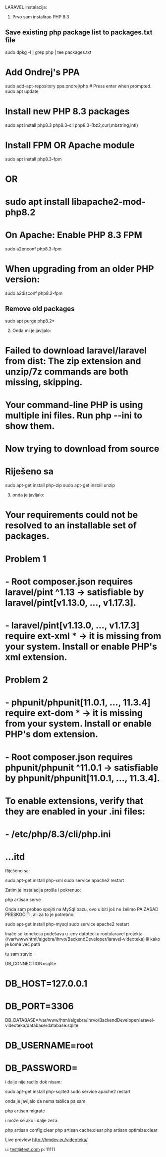 LARAVEL instalacija:

1. Prvo sam instalirao PHP 8.3

## Save existing php package list to packages.txt file
sudo dpkg -l | grep php | tee packages.txt

# Add Ondrej's PPA
sudo add-apt-repository ppa:ondrej/php # Press enter when prompted.
sudo apt update

# Install new PHP 8.3 packages
sudo apt install php8.3 php8.3-cli php8.3-{bz2,curl,mbstring,intl}

# Install FPM OR Apache module
sudo apt install php8.3-fpm
# OR
# sudo apt install libapache2-mod-php8.2

# On Apache: Enable PHP 8.3 FPM
sudo a2enconf php8.3-fpm
# When upgrading from an older PHP version:
sudo a2disconf php8.2-fpm

## Remove old packages
sudo apt purge php8.2*

2. Onda mi je javljalo:

# Failed to download laravel/laravel from dist: The zip extension and unzip/7z commands are both missing, skipping.
# Your command-line PHP is using multiple ini files. Run php --ini to show them.
#     Now trying to download from source

# Riješeno sa 

sudo apt-get install php-zip
sudo apt-get install unzip

3. onda je javljalo:

# Your requirements could not be resolved to an installable set of packages.

#   Problem 1
#     - Root composer.json requires laravel/pint ^1.13 -> satisfiable by laravel/pint[v1.13.0, ..., v1.17.3].
#     - laravel/pint[v1.13.0, ..., v1.17.3] require ext-xml * -> it is missing from your system. Install or enable PHP's xml extension.
#   Problem 2
#     - phpunit/phpunit[11.0.1, ..., 11.3.4] require ext-dom * -> it is missing from your system. Install or enable PHP's dom extension.
#     - Root composer.json requires phpunit/phpunit ^11.0.1 -> satisfiable by phpunit/phpunit[11.0.1, ..., 11.3.4].

# To enable extensions, verify that they are enabled in your .ini files:
#     - /etc/php/8.3/cli/php.ini
#     ...itd

Riješeno sa:

sudo apt-get install php-xml
sudo service apache2 restart


Zatim je instalacija prošla i pokrenuo:

php artisan serve

Onda sam probao spojiti na MySql bazu, ovo u biti još ne želimo PA ZASAD PRESKOČITI, ali za to je potrebno:

sudo apt-get install php-mysql
sudo service apache2 restart

Inače se konekcija podešava u .env datoteci u rootularavel projekta (/var/www/html/algebra/ihrvo/BackendDeveloper/laravel-videoteka) ili kako je kome već path

tu sam stavio 

DB_CONNECTION=sqlite
# DB_HOST=127.0.0.1
# DB_PORT=3306
DB_DATABASE=/var/www/html/algebra/ihrvo/BackendDeveloper/laravel-videoteka/database/database.sqlite
# DB_USERNAME=root
# DB_PASSWORD=

i dalje nije radilo dok nisam:

sudo apt-get install php-sqlite3
sudo service apache2 restart


onda je javljalo da nema tablica pa sam

php artisan migrate


i može se ako i dalje zeza:

php artisan config:clear
php artisan cache:clear
php artisan optimize:clear



Live preview http://hmdev.eu/videoteka/

u: test@test.com
p: 11111
